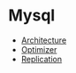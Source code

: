 # Mysql

* [Architecture](Architecture/Architecture.md)
* [Optimizer](Optimizer/Optimizer.md) 
* [Replication](Replication/Replication.md) 